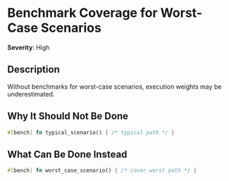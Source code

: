 # Benchmark Coverage for Worst-Case Scenarios

**Severity**: High

## Description
Without benchmarks for worst-case scenarios, execution weights may be underestimated.

## Why It Should Not Be Done


```rust
#[bench] fn typical_scenario() { /* typical path */ }
```



## What Can Be Done Instead



```rust
#[bench] fn worst_case_scenario() { /* cover worst path */ }
```


